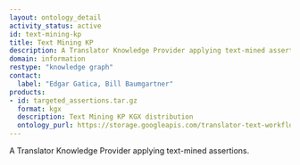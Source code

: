 ```yaml
---
layout: ontology_detail
activity_status: active
id: text-mining-kp
title: Text Mining KP
description: A Translator Knowledge Provider applying text-mined assertions.
domain: information
restype: "knowledge graph"
contact:
  label: "Edgar Gatica, Bill Baumgartner"
products:
- id: targeted_assertions.tar.gz
  format: kgx
  description: Text Mining KP KGX distribution
  ontology_purl: https://storage.googleapis.com/translator-text-workflow-dev-public/kgx/UniProt/targeted_assertions.tar.gz
---
```


A Translator Knowledge Provider applying text-mined assertions.
